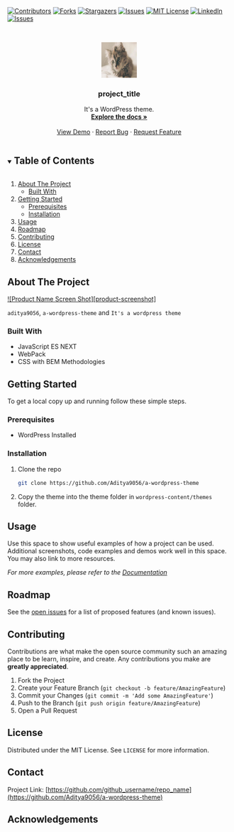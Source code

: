 [![Contributors][contributors-shield]][contributors-url]
[![Forks][forks-shield]][forks-url]
[![Stargazers][stars-shield]][stars-url]
[![Issues][issues-shield]][issues-url]
[![MIT License][license-shield]][license-url]
[![LinkedIn][linkedin-shield]][linkedin-url]
[![Issues][issues-shield]][issues-url]

<!-- PROJECT LOGO -->
<br />
<p align="center">
  <a href="https://github.com/github_username/a-wordpress-theme">
    <img src="assets/images/meowsalot.jpg" alt="Logo" width="80" height="80">
  </a>

  <h3 align="center">project_title</h3>

  <p align="center">
    It's a WordPress theme.
    <br />
    <a href="https://github.com/github_username/a-wordpress-theme"><strong>Explore the docs »</strong></a>
    <br />
    <br />
    <a href="https://github.com/github_username/a-wordpress-theme">View Demo</a>
    ·
    <a href="https://github.com/github_username/a-wordpress-theme/issues">Report Bug</a>
    ·
    <a href="https://github.com/github_username/a-wordpress-theme/issues">Request Feature</a>
  </p>
</p>

<!-- TABLE OF CONTENTS -->
<details open="open">
  <summary><h2 style="display: inline-block">Table of Contents</h2></summary>
  <ol>
    <li>
      <a href="#about-the-project">About The Project</a>
      <ul>
        <li><a href="#built-with">Built With</a></li>
      </ul>
    </li>
    <li>
      <a href="#getting-started">Getting Started</a>
      <ul>
        <li><a href="#prerequisites">Prerequisites</a></li>
        <li><a href="#installation">Installation</a></li>
      </ul>
    </li>
    <li><a href="#usage">Usage</a></li>
    <li><a href="#roadmap">Roadmap</a></li>
    <li><a href="#contributing">Contributing</a></li>
    <li><a href="#license">License</a></li>
    <li><a href="#contact">Contact</a></li>
    <li><a href="#acknowledgements">Acknowledgements</a></li>
  </ol>
</details>

<!-- ABOUT THE PROJECT -->
## About The Project

[![Product Name Screen Shot][product-screenshot]](https://example.com)

`aditya9056`, `a-wordpress-theme` and `It's a wordpress theme`

### Built With

* JavaScript ES NEXT
* WebPack
* CSS with BEM Methodologies

<!-- GETTING STARTED -->
## Getting Started

To get a local copy up and running follow these simple steps.

### Prerequisites

* WordPress Installed

### Installation

1. Clone the repo

   ```sh
   git clone https://github.com/Aditya9056/a-wordpress-theme
   ```

2. Copy the theme into the theme folder in `wordpress-content/themes` folder.

<!-- USAGE EXAMPLES -->
## Usage

Use this space to show useful examples of how a project can be used. Additional screenshots, code examples and demos work well in this space. You may also link to more resources.

_For more examples, please refer to the [Documentation](https://example.com)_

<!-- ROADMAP -->
## Roadmap

See the [open issues](https://github.com/github_username/repo_name/issues) for a list of proposed features (and known issues).

<!-- CONTRIBUTING -->
## Contributing

Contributions are what make the open source community such an amazing place to be learn, inspire, and create. Any contributions you make are **greatly appreciated**.

1. Fork the Project
2. Create your Feature Branch (`git checkout -b feature/AmazingFeature`)
3. Commit your Changes (`git commit -m 'Add some AmazingFeature'`)
4. Push to the Branch (`git push origin feature/AmazingFeature`)
5. Open a Pull Request

<!-- LICENSE -->
## License

Distributed under the MIT License. See `LICENSE` for more information.

<!-- CONTACT -->
## Contact

Project Link: [https://github.com/github_username/repo_name](https://github.com/Aditya9056/a-wordpress-theme)

<!-- ACKNOWLEDGEMENTS -->
## Acknowledgements

<!-- * []() -->

<!-- MARKDOWN LINKS & IMAGES -->
<!-- https://www.markdownguide.org/basic-syntax/#reference-style-links -->

[contributors-shield]: https://img.shields.io/github/contributors/Aditya9056/repo.svg?style=for-the-badge
[contributors-url]: https://github.com/Aditya9056/a-wordpress-theme/graphs/contributors

[forks-shield]: https://img.shields.io/github/forks/Aditya9056/repo.svg?style=for-the-badge
[forks-url]: https://github.com/Aditya9056/a-wordpress-theme/network/members

[stars-shield]: https://img.shields.io/github/stars/Aditya9056/repo.svg?style=for-the-badge
[stars-url]: https://github.com/Aditya9056/a-wordpress-theme/stargazers

[issues-shield]: https://img.shields.io/github/issues/Aditya9056/repo.svg?style=for-the-badge
[issues-url]: https://github.com/Aditya9056/a-wordpress-theme/issues

[license-shield]: https://img.shields.io/github/license/Aditya9056/a-wordpress-theme.svg?style=for-the-badge
[license-url]: https://github.com/Aditya9056/a-wordpress-theme/blob/master/LICENSE.txt

[linkedin-shield]: https://img.shields.io/badge/-LinkedIn-black.svg?style=for-the-badge&logo=linkedin&colorB=555
[linkedin-url]: https://linkedin.com/in/iadityajain
